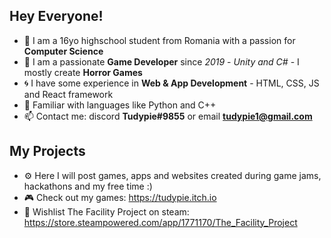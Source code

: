 ## Hey Everyone!
- 🏫 I am a 16yo highschool student from Romania with a passion for **Computer Science**
- 💾 I am a passionate **Game Developer** since *2019* - *Unity and C#* - I mostly create **Horror Games**
- 🌀 I have some experience in **Web & App Development** - HTML, CSS, JS and React framework
- 🐍 Familiar with languages like Python and C++
- 📫 Contact me: discord **Tudypie#9855** or email **tudypie1@gmail.com**

## My Projects
- ⚙ Here I will post games, apps and websites created during game jams, hackathons and my free time :)
- 🎮 Check out my games: https://tudypie.itch.io
- 🚀 Wishlist The Facility Project on steam: https://store.steampowered.com/app/1771170/The_Facility_Project

